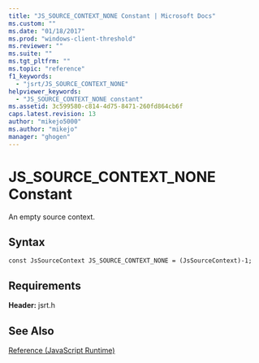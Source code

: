 ```yaml
---
title: "JS_SOURCE_CONTEXT_NONE Constant | Microsoft Docs"
ms.custom: ""
ms.date: "01/18/2017"
ms.prod: "windows-client-threshold"
ms.reviewer: ""
ms.suite: ""
ms.tgt_pltfrm: ""
ms.topic: "reference"
f1_keywords: 
  - "jsrt/JS_SOURCE_CONTEXT_NONE"
helpviewer_keywords: 
  - "JS_SOURCE_CONTEXT_NONE constant"
ms.assetid: 3c599580-c814-4d75-8471-260fd864cb6f
caps.latest.revision: 13
author: "mikejo5000"
ms.author: "mikejo"
manager: "ghogen"
---
```

# JS_SOURCE_CONTEXT_NONE Constant
An empty source context.  
  
## Syntax  
  
```  
const JsSourceContext JS_SOURCE_CONTEXT_NONE = (JsSourceContext)-1;  
```  
  
## Requirements  
 **Header:** jsrt.h  
  
## See Also  
 [Reference (JavaScript Runtime)](../chakra-hosting/reference-javascript-runtime.md)